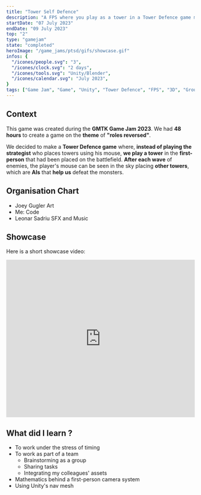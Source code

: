 ```yaml
---
title: "Tower Self Defence"
description: "A FPS where you play as a tower in a Tower Defence game made during GMTK Game Jam 2023."
startDate: "07 July 2023"
endDate: "09 July 2023"
top: "2"
type: "gamejam"
state: "completed"
heroImage: "/game_jams/ptsd/gifs/showcase.gif"
infos: {
  "/icones/people.svg": "3",
  "/icones/clock.svg": "2 days",
  "/icones/tools.svg": "Unity/Blender",
  "/icones/calendar.svg": "July 2023",
}
tags: ["Game Jam", "Game", "Unity", "Tower Defence", "FPS", "3D", "Group"]
---
```


## Context
This game was created during the **GMTK Game Jam 2023**. We had **48 hours** to create a game on the **theme** of **"roles reversed"**. 

We decided to make a **Tower Defence game** where, **instead of playing the strategist** who places towers using his mouse, **we play a tower** in the **first-person** that had been placed on the battlefield. **After each wave** of enemies, the player's mouse can be seen in the sky placing **other towers**, which are **AIs** that **help us** defeat the monsters.

## Organisation Chart
- Joey Gugler Art
- Me: Code
- Leonar Sadriu SFX and Music

## Showcase
Here is a short showcase video:
<iframe width="100%" height="420" src="https://www.youtube.com/embed/W2wsck70J7U?si=BVcmhjlSSfAYBel5" title="YouTube video player" frameborder="0" allow="accelerometer; autoplay; clipboard-write; encrypted-media; gyroscope; picture-in-picture; web-share" referrerpolicy="strict-origin-when-cross-origin" allowfullscreen></iframe>

## What did I learn ?
- To work under the stress of timing
- To work as part of a team
  - Brainstorming as a group
  - Sharing tasks
  - Integrating my colleagues' assets
- Mathematics behind a first-person camera system
- Using Unity's nav mesh